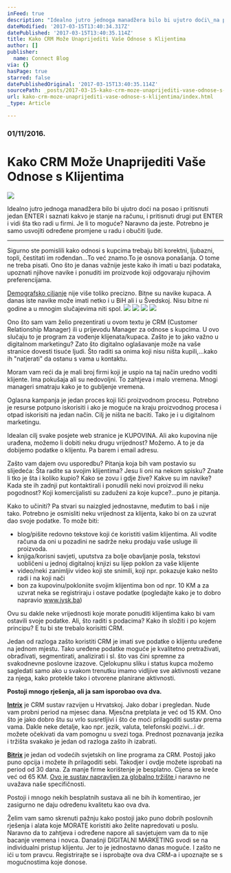 ```yaml
---
inFeed: true
description: "Idealno jutro jednoga manadžera bilo bi ujutro doći\_na posao i pritisnuti jedan ENTER i saznati\_kakvo je stanje na računu,\_i pritisnuti\_drugi put ENTER i vidi šta tko radi u firmi. Je li to moguće? Naravno da jeste. Potrebno je samo usvojiti određene promjene u radu i obučiti ljude."
dateModified: '2017-03-15T13:40:34.317Z'
datePublished: '2017-03-15T13:40:35.114Z'
title: Kako CRM Može Unaprijediti Vaše Odnose s Klijentima
author: []
publisher:
  name: Connect Blog
via: {}
hasPage: true
starred: false
datePublishedOriginal: '2017-03-15T13:40:35.114Z'
sourcePath: _posts/2017-03-15-kako-crm-moze-unaprijediti-vase-odnose-s-klijentima.md
url: kako-crm-moze-unaprijediti-vase-odnose-s-klijentima/index.html
_type: Article

---
```

### 01/11/2016\.

# Kako CRM Može Unaprijediti Vaše Odnose s Klijentima
![](https://the-grid-user-content.s3-us-west-2.amazonaws.com/41ac2972-2231-4555-948d-7664e5169170.jpg)

Idealno jutro jednoga manadžera bilo bi ujutro doći na posao i pritisnuti jedan ENTER i saznati kakvo je stanje na računu, i pritisnuti drugi put ENTER i vidi šta tko radi u firmi. Je li to moguće? Naravno da jeste. Potrebno je samo usvojiti određene promjene u radu i obučiti ljude.

---

Sigurno ste pomislili kako odnosi s kupcima trebaju biti korektni, ljubazni, topli, čestitati im rođendan...To već znamo.To je osnova ponašanja. O tome ne treba pisati. Ono što je danas važnije jeste kako ih imati u bazi podataka, upoznati njihove navike i ponuditi im proizvode koji odgovaraju njihovim preferencijama.

[Demografsko ciljanje][0] nije više toliko precizno. Bitne su navike kupaca. A danas iste navike može imati netko i u BiH ali i u Švedskoj. Nisu bitne ni godine a u mnogim slučajevima niti spol.
![](https://imgflo.herokuapp.com/graph/2b2431f8e7ba7b0/5c6006077cb930c0dcd26c9d540d38d2/croprotate.png?cropheight=600&cropwidth=883&degrees=0&input=https%3A%2F%2Fthe-grid-user-content.s3-us-west-2.amazonaws.com%2F3b870f1a-a9d6-48d9-aa33-3b04e18d7617.png&x=0&y=8)
![](https://the-grid-user-content.s3-us-west-2.amazonaws.com/1ae9d813-9d4d-4c7a-9d31-b66100c89e5a.png)
![](https://imgflo.herokuapp.com/graph/2b2431f8e7ba7b0/2a1433294a9d51de5e8db45f980f0ead/croprotate.png?cropheight=617&cropwidth=846&degrees=0&input=https%3A%2F%2Fthe-grid-user-content.s3-us-west-2.amazonaws.com%2Fba584d98-3f7e-42c2-b915-ee094ea1e503.png&x=12&y=0)
![](https://imgflo.herokuapp.com/graph/2b2431f8e7ba7b0/f9d1cdf788f0da2074b967c3b89e3960/croprotate.png?cropheight=623&cropwidth=794&degrees=0&input=https%3A%2F%2Fthe-grid-user-content.s3-us-west-2.amazonaws.com%2F3585c29b-963c-443b-8d11-c20760eb0aca.png&x=10&y=0)

Ono što sam vam želio prezentirati u ovom textu je CRM (Customer Relationship Manager) ili u prijevodu Manager za odnose s kupcima. U ovo slučaju to je program za vođenje klijenata/kupaca.  Zašto je to jako važno u digitalnom marketingu? Zato što digitalno oglašavanje može na vaše stranice dovesti tisuće ljudi. Što raditi sa onima koji nisu ništa kupili,...kako ih "natjerati" da ostanu s vama u kontaktu.

Moram vam reći da je mali broj firmi koji je uspio na taj način uredno voditi klijente. Ima pokušaja ali su nedovoljni. To zahtjeva i malo vremena. Mnogi manageri smatraju kako je to gubljenje vremena.

Oglasna kampanja je jedan proces koji liči proizvodnom procesu. Potrebno je resurse potpuno iskorisiti i ako je moguće na kraju proizvodnog procesa i otpad iskorisiti na jedan način. Cilj je ništa ne baciti. Tako je i u digitalnom marketingu.

Idealan cilj svake posjete web stranice je KUPOVINA. Ali ako kupovina nije urađena, možemo li dobiti neku drugu vrijednost? Možemo. A to je da dobijemo podatke o klijentu. Pa barem i email adresu.

Zašto vam dajem ovu usporedbu? Pitanja koja bih vam postavio su slijedeća:  Šta radite sa svojim klijentima? Jesu li oni na nekom spisku? Znate li tko je šta i koliko kupio? Kako se zovu i gdje žive? Kakve su im navike? Kada ste ih zadnji put kontaktirali i ponudili neki novi proizvod ili neku pogodnost? Koji komercijalisti su zaduženi za koje kupce?...puno je pitanja.

Kako to učiniti? Pa stvari su naizgled jednostavne, međutim to baš i nije tako. Potrebno je osmisliti neku vrijednost za klijenta, kako bi on za uzvrat dao svoje podatke. To može biti:

* blog/pišite redovno tekstove koji će koristiti vašim klijentima. Ali vodite računa da oni u pozadini ne sadrže neku prodaju vaše usluge ili proizvoda.
* knjiga/korisni savjeti, uputstva za bolje obavljanje posla, tekstovi uobličeni u jednoj digitalnoj knjizi su lijep poklon za vaše klijente
* video/neki zanimljiv video koji ste snimili, koji npr. pokazuje kako nešto radi i na koji nači
* bon za kupovinu/pokloniite svojim klijentima bon od npr. 10 KM a za uzvrat neka se registriraju i ostave podatke (pogledajte kako je to dobro napravio www.jysk.ba)

Ovu su dakle neke vrijednosti koje morate ponuditi klijentima kako bi vam ostavili svoje podatke. Ali, što raditi s podacima? Kako ih složiti i po kojem principu? E tu bi ste trebalo korisitti CRM.

Jedan od razloga zašto koristiti CRM je imati sve podatke o klijentu uređene na jednom mjestu. Tako uređene podatke moguće je kvalitetno pretraživati, obrađivati, segmentirati, analizirati i sl. što vas čini spremne za svakodnevne poslovne izazove. Cjelokupnu sliku i status kupca možemo sagledati samo ako u svakom trenutku imamo vidljive sve aktivnosti vezane za njega, kako protekle tako i otvorene planirane aktivnosti.

**Postoji mnogo rješenja, ali ja sam isporobao ova dva.**

**[Intrix][1]** je CRM sustav razvijen u Hrvatskoj. Jako dobar i pregledan. Nude vam probni period na mjesec dana. Mjesčna pretplata je već od 15 KM. Ono što je jako dobro štu su vrlo susretljivi i što će moći prilagoditi sustav prema vama. Dakle neke detalje, kao npr. jezik, valuta, telefonski pozivi...i dr. možete očekivati da vam pomognu u svezi toga. Prednost poznavanja jezika i tržišta svakako je jedan od razloga zašto ih izabrati.

**[Bitrix][2]** je jedan od vodećih svjetskih on line programa za CRM. Postoji jako puno opcija i možete ih prilagoditi sebi. Takodjer i ovdje možete isprobati na period od 30 dana. Za manje firme korištenje je besplatno. Cijena se kreće već od 65 KM. [Ovo je sustav napravljen za globalno tržište ][3]i naravno ne uvažava naše specifičnosti.

Postoji i mnogo nekih besplatnih sustava ali ne bih ih komentirao, jer zasigurno ne daju određenu kvalitetu kao ova dva.

Želim vam samo skrenuti pažnju kako postoji jako puno dobrih poslovnih rješenja i alata koje MORATE koristiti ako želite napredovati u poslu. Naravno da to zahtjeva i određene napore ali savjetujem vam da to nije bacanje vremena i novca. Današnji DIGITALNI MARKETING svodi se na individualni pristup klijentu. Jer to je jednostavno danas moguće. I zašto ne ići u tom pravcu. Registrirajte se i isprobajte ova dva CRM-a i upoznajte se s mogućnostima koje donose.

[0]: http://connect.ba/sto-prodavati-srbima-hrvatima-bosnjacima-ostalim/
[1]: http://www.intrixcrm.com/hr/registracija
[2]: https://www.bitrix24.com/register/reg.php
[3]: https://www.bitrix24.com/online-domains-map